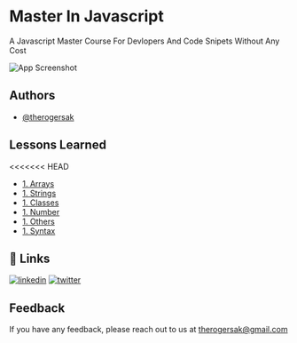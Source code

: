 # Master In Javascript

A Javascript Master Course For Devlopers And Code Snipets Without Any Cost

![App Screenshot](https://github.com/therogersak/full-stack-javascript/blob/main/thumnail.png?raw=true)

## Authors

- [@therogersak](https://www.github.com/therogersak)

## Lessons Learned
<<<<<<< HEAD
- [1. Arrays](https://github.com/therogersak/full-stack-javascript/tree/main/Arrays)
- [1. Strings](https://github.com/therogersak/full-stack-javascript/tree/main/strings)
- [1. Classes](https://github.com/therogersak/full-stack-javascript/tree/main/classes)
- [1. Number](https://github.com/therogersak/full-stack-javascript/tree/main/number)
- [1. Others](https://github.com/therogersak/full-stack-javascript/tree/main/others)
- [1. Syntax](https://github.com/therogersak/full-stack-javascript/tree/main/syntax)


## 🔗 Links

[![linkedin](https://img.shields.io/badge/linkedin-0A66C2?style=for-the-badge&logo=linkedin&logoColor=white)](https://www.linkedin.com/therogersak)
[![twitter](https://img.shields.io/badge/twitter-1DA1F2?style=for-the-badge&logo=twitter&logoColor=white)](https://twitter.com/therogersak)

## Feedback

If you have any feedback, please reach out to us at therogersak@gmail.com
